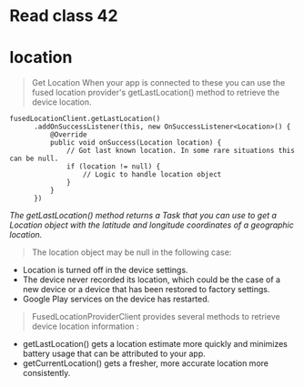 # Read class 42
# location 

>Get Location
  When your app is connected to these you can use the fused location provider's getLastLocation() method to retrieve the device location.

  ```
  fusedLocationClient.getLastLocation()
        .addOnSuccessListener(this, new OnSuccessListener<Location>() {
            @Override
            public void onSuccess(Location location) {
                // Got last known location. In some rare situations this can be null.
                if (location != null) {
                    // Logic to handle location object
                }
            }
        })
 ```

 *The getLastLocation() method returns a Task that you can use to get a Location object with the latitude and longitude coordinates of a geographic location.*

> The location object may be null in the following case: 
 - Location is turned off in the device settings.
 - The device never recorded its location, which could be the case of a new
   device or a device that has been restored to factory settings.
 - Google Play services on the device has restarted.

> FusedLocationProviderClient provides several methods to retrieve device  location information :
 - getLastLocation() gets a location estimate more quickly and minimizes battery usage that can be attributed to your app. 
 - getCurrentLocation() gets a fresher, more accurate location more consistently.